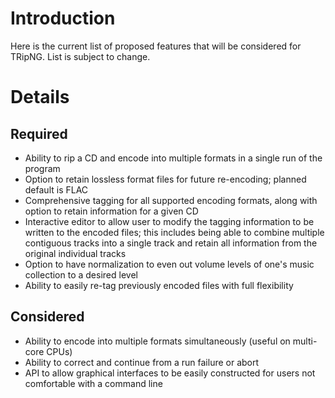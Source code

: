 # Introduction #

Here is the current list of proposed features that will be considered for TRipNG.
List is subject to change.


# Details #

## Required ##

  * Ability to rip a CD and encode into multiple formats in a single run of the program
  * Option to retain lossless format files for future re-encoding; planned default is FLAC
  * Comprehensive tagging for all supported encoding formats, along with option to retain information for a given CD
  * Interactive editor to allow user to modify the tagging information to be written to the encoded files; this includes being able to combine multiple contiguous tracks into a single track and retain all information from the original individual tracks
  * Option to have normalization to even out volume levels of one's music collection to a desired level
  * Ability to easily re-tag previously encoded files with full flexibility

## Considered ##

  * Ability to encode into multiple formats simultaneously (useful on multi-core CPUs)
  * Ability to correct and continue from a run failure or abort
  * API to allow graphical interfaces to be easily constructed for users not comfortable with a command line